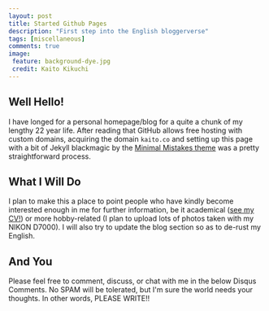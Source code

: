 ```yaml
---
layout: post
title: Started Github Pages
description: "First step into the English bloggerverse"
tags: [miscellaneous]
comments: true
image:
 feature: background-dye.jpg
 credit: Kaito Kikuchi
---
```


## Well Hello!
I have longed for a personal homepage/blog for a quite a chunk of my lengthy 22 year life. After reading that GitHub allows free hosting with custom domains, acquiring the domain `kaito.co` and setting up this page with a bit of Jekyll blackmagic by the [Minimal Mistakes theme](http://mmistakes.github.io/minimal-mistakes/about/) was a pretty straightforward process.

## What I Will Do
I plan to make this a place to point people who have kindly become interested enough in me for further information, be it academical ([see my CV!](http://www.kaito.co/about/)) or more hobby-related (I plan to upload lots of photos taken with my NIKON D7000). I will also try to update the blog section so as to de-rust my English.

## And You
Please feel free to comment, discuss, or chat with me in the below Disqus Comments. No SPAM will be tolerated, but I'm sure the world needs your thoughts. In other words, PLEASE WRITE!! 